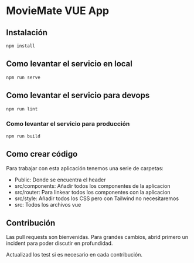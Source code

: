 # MovieMate VUE App

## Instalación
```
npm install
```

## Como levantar el servicio en local
```
npm run serve
```

## Como levantar el servicio para devops

```bash
npm run lint

```

### Como levantar el servicio para producción
```
npm run build
```

## Como crear código

Para trabajar con esta aplicación tenemos una serie de carpetas:
- Public: Donde se encuentra el header
- src/components: Añadir todos los componentes de la aplicacion
- src/router: Para linkear todos los componentes con la aplicacion
- src/style: Añadir todos los CSS pero con Tailwind no necesitaremos
- src: Todos los archivos vue

## Contribución

Las pull requests son bienvenidas. Para grandes cambios, abrid primero un incident para poder discutir en profundidad.

Actualizad los test si es necesario en cada contribución.
